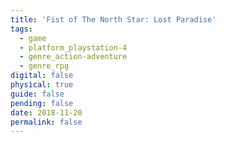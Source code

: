 ```yaml
---
title: 'Fist of The North Star: Lost Paradise'
tags:
  - game
  - platform_playstation-4
  - genre_action-adventure
  - genre_rpg
digital: false
physical: true
guide: false
pending: false
date: 2018-11-20
permalink: false
---
```

